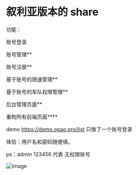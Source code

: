 

# 叙利亚版本的 share 

功能：


账号登录


账号管理**


账号注册**


基于账号的限速管理**


基于账号的车队权限管理**

后台管理页面**

重构所有前端页面****

demo
https://demo.opao.pro/list
只做了一个账号登录

体验：用户名和密码随便填。

ps：admin   123456  代表 无权限账号

![image](https://github.com/user-attachments/assets/0976a19f-f11c-41bc-b203-7f233be9243e)
